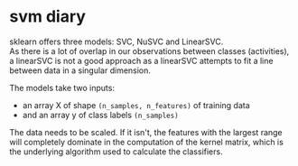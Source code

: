# svm diary

sklearn offers three models: SVC, NuSVC and LinearSVC.   
As there is a lot of overlap in our observations between classes (activities), 
a linearSVC is not a good approach as a linearSVC attempts to fit a line between data in a singular dimension. 

The models take two inputs: 
- an array X of shape `(n_samples, n_features)` of training data
- and an array y of class labels `(n_samples)` 

The data needs to be scaled. If it isn't, the features with the largest range will completely 
dominate in the computation of the kernel matrix, which is the underlying algorithm used to calculate the 
classifiers.



